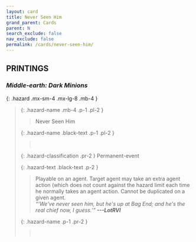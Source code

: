 ```yaml
---
layout: card
title: Never Seen Him
grand_parent: Cards
parent: N
search_exclude: false
nav_exclude: false
permalink: /cards/never-seen-him/
---
```


## PRINTINGS


### _Middle-earth: Dark Minions_

{: .hazard .mx-sm-4 .mx-lg-8 .mb-4 }
> {: .hazard-name .mb-4 .p-1 .pl-2 }
> > <div class="hazard-mp"></div>
> > <div class="card-name">Never Seen Him</div>
>
> {: .hazard-name .black-text .p-1 .pl-2 }
> > &nbsp;
>
> {: .hazard-classification .pr-2 }
> Permanent-event
>
> {: .hazard-text .black-text .p-2 }
> > Playable on an agent. Target agent may take an extra agent action (which does  not count against the hazard limit each time he normally takes an agent action. Cannot be duplicated on a given agent. <br>_“‘We've never seen him, but he's up at Bag End; and he's the real chief now, I guess.’”_ ***---&NoBreak;LotRVI*** 
>
> {: .hazard-name .p-1 .pr-2 }
> > <div class="card-shield"></div>
> > <div class="card-corruption">&nbsp;</div>
